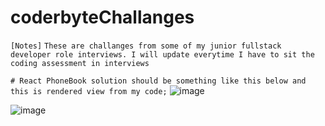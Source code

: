 # coderbyteChallanges
`[Notes]`
`These are challanges from some of my junior fullstack developer role interviews. I will update everytime I have to sit the coding assessment in interviews`



`# React PhoneBook solution should be something like this below and this is rendered view from my code;`
![image](https://github.com/Thein-Naing/coderbyteChallanges/assets/117463446/e384f426-d0de-4c34-bfaf-4bf15a5cb0d7)

![image](https://github.com/Thein-Naing/coderbyteChallanges/assets/117463446/be5a1dc3-e5ac-43d3-a10e-d2f4b0cfc7cb)


